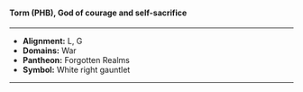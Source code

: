 #### Torm (PHB), God of courage and self-sacrifice
___

- **Alignment:** L, G
- **Domains:** War
- **Pantheon:** Forgotten Realms
- **Symbol:** White right gauntlet
___
